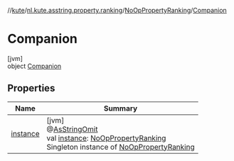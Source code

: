 //[kute](../../../../index.md)/[nl.kute.asstring.property.ranking](../../index.md)/[NoOpPropertyRanking](../index.md)/[Companion](index.md)

# Companion

[jvm]\
object [Companion](index.md)

## Properties

| Name | Summary |
|---|---|
| [instance](instance.md) | [jvm]<br>@[AsStringOmit](../../../nl.kute.asstring.annotation.modify/-as-string-omit/index.md)<br>val [instance](instance.md): [NoOpPropertyRanking](../index.md)<br>Singleton instance of [NoOpPropertyRanking](../index.md) |

